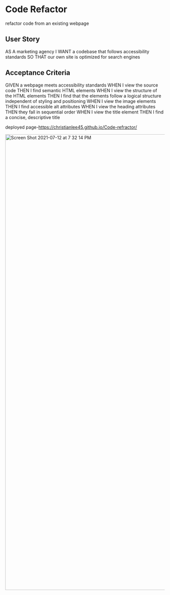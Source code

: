 # Code Refactor

refactor code from an existing webpage

## User Story

AS A marketing agency
I WANT a codebase that follows accessibility standards
SO THAT our own site is optimized for search engines


## Acceptance Criteria

GIVEN a webpage meets accessibility standards
WHEN I view the source code
THEN I find semantic HTML elements
WHEN I view the structure of the HTML elements
THEN I find that the elements follow a logical structure independent of styling and positioning
WHEN I view the image elements
THEN I find accessible alt attributes
WHEN I view the heading attributes
THEN they fall in sequential order
WHEN I view the title element
THEN I find a concise, descriptive title

deployed page-https://christianlee45.github.io/Code-refractor/

<img width="1440" alt="Screen Shot 2021-07-12 at 7 32 14 PM" src="https://user-images.githubusercontent.com/78834444/125368333-02db2980-e348-11eb-865d-d41b85fef494.png">

